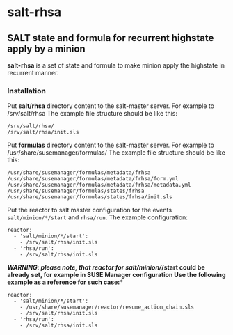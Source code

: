 # salt-rhsa
## SALT state and formula for recurrent highstate apply by a minion

**salt-rhsa** is a set of state and formula to make minion apply the highstate in recurrent manner.

### Installation

Put **salt/rhsa** directory content to the salt-master server. For example to /srv/salt/rhsa
The example file structure should be like this:
```
/srv/salt/rhsa/
/srv/salt/rhsa/init.sls
```

Put **formulas** directory content to the salt-master server. For example to /usr/share/susemanager/formulas/
The example file structure should be like this:
```
/usr/share/susemanager/formulas/metadata/frhsa
/usr/share/susemanager/formulas/metadata/frhsa/form.yml
/usr/share/susemanager/formulas/metadata/frhsa/metadata.yml
/usr/share/susemanager/formulas/states/frhsa
/usr/share/susemanager/formulas/states/frhsa/init.sls
```

Put the reactor to salt master configuration for the events `salt/minion/*/start` and `rhsa/run`.
The example configuration:
```
reactor:
  - 'salt/minion/*/start':
    - /srv/salt/rhsa/init.sls
  - 'rhsa/run':
    - /srv/salt/rhsa/init.sls
```

***WARNING: please note, that reactor for salt/minion/*/start could be already set, for example in SUSE Manager configuration
Use the following example as a reference for such case:***
```
reactor:
  - 'salt/minion/*/start':
    - /usr/share/susemanager/reactor/resume_action_chain.sls
    - /srv/salt/rhsa/init.sls
  - 'rhsa/run':
    - /srv/salt/rhsa/init.sls
```
